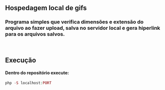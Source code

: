 ## Hospedagem local de gifs



### Programa simples que verifica dimensões e extensão do arquivo ao fazer upload, salva no servidor local e gera hiperlink para os arquivos salvos.

$~$
## Execução

#### Dentro do repositório execute:
```php
php -S localhost:PORT
```

